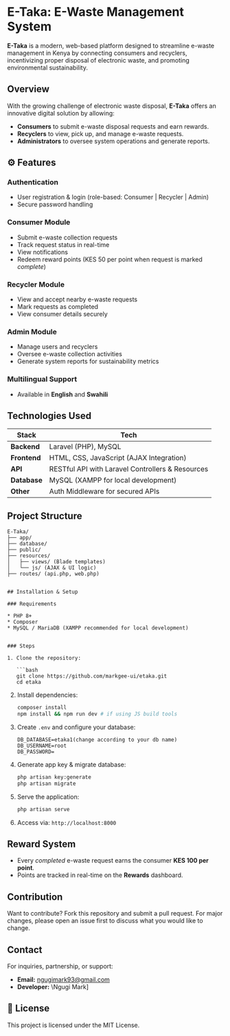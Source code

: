 
# E-Taka: E-Waste Management System

**E-Taka** is a modern, web-based platform designed to streamline e-waste management in Kenya by connecting consumers and recyclers, incentivizing proper disposal of electronic waste, and promoting environmental sustainability.

## Overview

With the growing challenge of electronic waste disposal, **E-Taka** offers an innovative digital solution by allowing:

* **Consumers** to submit e-waste disposal requests and earn rewards.
* **Recyclers** to view, pick up, and manage e-waste requests.
* **Administrators** to oversee system operations and generate reports.

## ⚙️ Features

### **Authentication**

* User registration & login (role-based: Consumer | Recycler | Admin)
* Secure password handling

### **Consumer Module**

* Submit e-waste collection requests
* Track request status in real-time
* View notifications
* Redeem reward points (KES 50 per point when request is marked *complete*)

### **Recycler Module**

* View and accept nearby e-waste requests
* Mark requests as completed
* View consumer details securely

### **Admin Module**

* Manage users and recyclers
* Oversee e-waste collection activities
* Generate system reports for sustainability metrics

###  **Multilingual Support**

* Available in **English** and **Swahili**

## Technologies Used

| Stack        | Tech                                             |
| ------------ | ------------------------------------------------ |
| **Backend**  | Laravel (PHP), MySQL                             |
| **Frontend** | HTML, CSS, JavaScript (AJAX Integration)         |
| **API**      | RESTful API with Laravel Controllers & Resources |
| **Database** | MySQL (XAMPP for local development)              |
| **Other**    | Auth Middleware for secured APIs             |

## Project Structure

```
E-Taka/
├── app/
├── database/
├── public/
├── resources/
│   ├── views/ (Blade templates)
│   └── js/ (AJAX & UI logic)
├── routes/ (api.php, web.php)


## Installation & Setup

### Requirements

* PHP 8+
* Composer
* MySQL / MariaDB (XAMPP recommended for local development)


### Steps

1. Clone the repository:

   ```bash
   git clone https://github.com/markgee-ui/etaka.git
   cd etaka
   ```

2. Install dependencies:

   ```bash
   composer install
   npm install && npm run dev # if using JS build tools
   ```

3. Create `.env` and configure your database:

   ```dotenv
   DB_DATABASE=etaka1(change according to your db name)
   DB_USERNAME=root
   DB_PASSWORD=
   ```

4. Generate app key & migrate database:

   ```bash
   php artisan key:generate
   php artisan migrate
   ```

5. Serve the application:

   ```bash
   php artisan serve
   ```

6. Access via: `http://localhost:8000`

## Reward System

* Every *completed* e-waste request earns the consumer **KES 100 per point**.
* Points are tracked in real-time on the **Rewards** dashboard.

##  Contribution

Want to contribute? Fork this repository and submit a pull request. For major changes, please open an issue first to discuss what you would like to change.

##  Contact

For inquiries, partnership, or support:

* **Email:** [ngugimark93@gmail.com](mailto:ngugimark93@gmail.com)
* **Developer:** \Ngugi Mark]

## 📄 License

This project is licensed under the MIT License.



